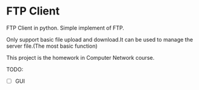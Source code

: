 # FTP Client

FTP Client in python. Simple implement of FTP.

Only support basic file upload and download.It can be used to manage the server file.(The most basic function)

This project is the homework in Computer Network course.

TODO:

- [ ] GUI
